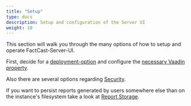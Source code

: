 ```yaml
---
title: "Setup"
type: docs
description: Setup and configuration of the Server UI
weight: 10
---
```


This section will walk you through the many options of how to setup and operate FactCast-Server-UI.

First, decide for a [deployment-option](deployment-options) and configure the [necessary Vaadin property](properties).

Also there are several options regarding [Security](security).

If you want to persist reports generated by users somewhere else than on the instance's filesystem take a look at
[Report Storage](report-storage).
